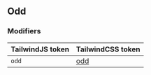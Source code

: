 ## Odd


### Modifiers

| TailwindJS token | TailwindCSS token |
| ----- | ----- |
| `odd` | [odd](https://tailwindcss.com/docs/hover-focus-and-other-states#odd) |